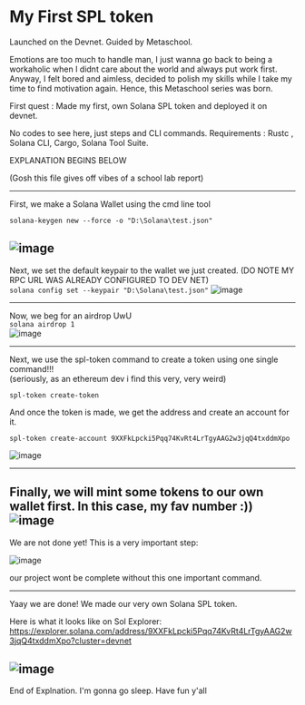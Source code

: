 # My First SPL token
Launched on the Devnet. Guided by Metaschool. 

Emotions are too much to handle man, I just wanna go back to being a workaholic when I didnt care about the world and always put work first.
Anyway, I felt bored and aimless, decided to polish my skills while I take my time to find motivation again. 
Hence, this Metaschool series was born. 

First quest : Made my first, own Solana SPL token and deployed it on devnet. 

No codes to see here, just steps and CLI commands.
Requirements : Rustc , Solana CLI, Cargo, Solana Tool Suite.

EXPLANATION BEGINS BELOW

(Gosh this file gives off vibes of a school lab report) 

---

First, we make a Solana Wallet using the cmd line tool   

``` solana-keygen new --force -o "D:\Solana\test.json" ```  

![image](https://user-images.githubusercontent.com/97212160/196774934-484a60b6-94cb-4327-855f-09d2d0cf9b3c.png)
---

Next, we set the default keypair to the wallet we just created. (DO NOTE MY RPC URL WAS ALREADY CONFIGURED TO DEV NET)  
``` solana config set --keypair "D:\Solana\test.json" ```
![image](https://user-images.githubusercontent.com/97212160/196774881-13420001-c44a-4315-a9ff-c9197d27e8ad.png)

---

Now, we beg for an airdrop UwU  
``` solana airdrop 1 ```  
![image](https://user-images.githubusercontent.com/97212160/196775238-a6589401-c88b-402c-940d-f0f8bf82a7bd.png)

---

Next, we use the spl-token command to create a token using one single command!!!  
(seriously, as an ethereum dev i find this very, very weird)  

``` spl-token create-token   ```

And once the token is made, we get the address and create an account for it.

``` spl-token create-account 9XXFkLpcki5Pqq74KvRt4LrTgyAAG2w3jqQ4txddmXpo ```  

![image](https://user-images.githubusercontent.com/97212160/196775772-602984bb-ce8d-4dfc-805f-be55c2251982.png)

---

Finally, we will mint some tokens to our own wallet first. In this case, my fav number :))
![image](https://user-images.githubusercontent.com/97212160/196775987-9740267e-6b11-4905-8634-86a0973bf397.png)
---
We are not done yet! This is a very important step:  

![image](https://user-images.githubusercontent.com/97212160/196776105-520514ca-0f9d-4703-bc2d-b1f88d1e6e50.png)  

our project wont be complete without this one important command.

---
Yaay we are done! We made our very own Solana SPL token. 

Here is what it looks like on Sol Explorer:
https://explorer.solana.com/address/9XXFkLpcki5Pqq74KvRt4LrTgyAAG2w3jqQ4txddmXpo?cluster=devnet

![image](https://user-images.githubusercontent.com/97212160/196776432-6ce69fa3-964b-4ac3-9bae-a5c6d8999dab.png)
---

End of Explnation. 
I'm gonna go sleep. Have fun y'all
